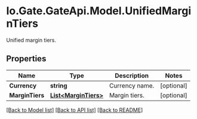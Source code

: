 
# Io.Gate.GateApi.Model.UnifiedMarginTiers

Unified margin tiers.

## Properties

Name | Type | Description | Notes
------------ | ------------- | ------------- | -------------
**Currency** | **string** | Currency name. | [optional] 
**MarginTiers** | [**List&lt;MarginTiers&gt;**](MarginTiers.md) | Margin tiers. | [optional] 

[[Back to Model list]](../README.md#documentation-for-models)
[[Back to API list]](../README.md#documentation-for-api-endpoints)
[[Back to README]](../README.md)
